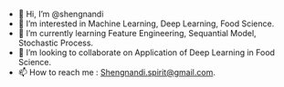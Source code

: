 - 👋 Hi, I’m @shengnandi
- 👀 I’m interested in Machine Learning, Deep Learning, Food Science.
- 🌱 I’m currently learning Feature Engineering, Sequantial Model, Stochastic Process.
- 💞️ I’m looking to collaborate on Application of Deep Learning in Food Science.
- 📫 How to reach me : Shengnandi.spirit@gmail.com.

<!---
shengnandi/shengnandi is a ✨ special ✨ repository because its `README.md` (this file) appears on your GitHub profile.
You can click the Preview link to take a look at your changes.
--->
